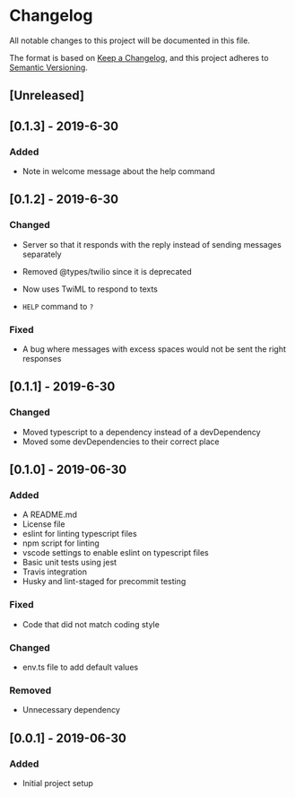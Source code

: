 # Changelog

All notable changes to this project will be documented in this file.

The format is based on [Keep a Changelog](https://keepachangelog.com/en/1.0.0/),
and this project adheres to [Semantic Versioning](https://semver.org/spec/v2.0.0.html).

## [Unreleased]

## [0.1.3] - 2019-6-30

### Added

- Note in welcome message about the help command

## [0.1.2] - 2019-6-30

### Changed

- Server so that it responds with the reply instead of sending messages separately

- Removed @types/twilio since it is deprecated

- Now uses TwiML to respond to texts

- `HELP` command to `?`

### Fixed

- A bug where messages with excess spaces would not be sent the right responses

## [0.1.1] - 2019-6-30

### Changed

- Moved typescript to a dependency instead of a devDependency
- Moved some devDependencies to their correct place

## [0.1.0] - 2019-06-30

### Added

- A README.md
- License file
- eslint for linting typescript files
- npm script for linting
- vscode settings to enable eslint on typescript files
- Basic unit tests using jest
- Travis integration
- Husky and lint-staged for precommit testing

### Fixed

- Code that did not match coding style

### Changed

- env.ts file to add default values

### Removed

- Unnecessary dependency

## [0.0.1] - 2019-06-30

### Added

- Initial project setup
